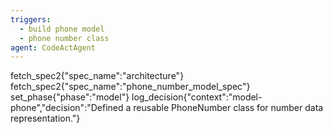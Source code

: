 ```yaml
---
triggers:
  - build phone model
  - phone number class
agent: CodeActAgent
---
```


fetch_spec2{"spec_name":"architecture"}
fetch_spec2{"spec_name":"phone_number_model_spec"}
set_phase{"phase":"model"}
log_decision{"context":"model-phone","decision":"Defined a reusable PhoneNumber class for number data representation."}
